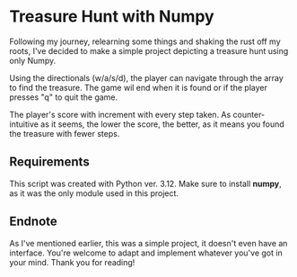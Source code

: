 # Treasure Hunt with Numpy

Following my journey, relearning some things and shaking the rust off my roots, I've decided to make a simple project depicting a treasure hunt using only Numpy.

Using the directionals (w/a/s/d), the player can navigate through the array to find the treasure. The game wil end when it is found or if the player presses "q" to quit the game.

The player's score with increment with every step taken. As counter-intuitive as it seems, the lower the score, the better, as it means you found the treasure with fewer steps.

## Requirements

This script was created with Python ver. 3.12. Make sure to install **numpy**, as it was the only module used in this project.

## Endnote

As I've mentioned earlier, this was a simple project, it doesn't even have an interface. You're welcome to adapt and implement whatever you've got in your mind. Thank you for reading!

